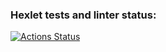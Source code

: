 ### Hexlet tests and linter status:
[![Actions Status](https://github.com/Evgen7799/java-project-61/actions/workflows/hexlet-check.yml/badge.svg)](https://github.com/Evgen7799/java-project-61/actions)